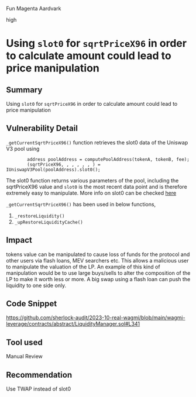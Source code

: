 Fun Magenta Aardvark

high

# Using `slot0` for `sqrtPriceX96` in order to calculate amount could lead to price manipulation
## Summary
Using `slot0` for `sqrtPriceX96` in order to calculate amount could lead to price manipulation

## Vulnerability Detail
`_getCurrentSqrtPriceX96()` function retrieves the slot0 data of the Uniswap V3 pool using

```Solidity
        address poolAddress = computePoolAddress(tokenA, tokenB, fee);
        (sqrtPriceX96, , , , , , ) = IUniswapV3Pool(poolAddress).slot0();
```

The slot0 function returns various parameters of the pool, including the sqrtPriceX96 value and `slot0` is the most recent data point and is therefore extremely easy to manipulate. More info on slot0 can be checked [here](https://docs.uniswap.org/contracts/v3/reference/core/interfaces/pool/IUniswapV3PoolState#slot0)

`_getCurrentSqrtPriceX96()` has been used in below functions,

1) `_restoreLiquidity()`
2) `_upRestoreLiquidityCache()`

## Impact
tokens value can be manipulated to cause loss of funds for the protocol and other users via flash loans, MEV searchers etc. This allows a malicious user to manipulate the valuation of the LP. An example of this kind of manipulation would be to use large buys/sells to alter the composition of the LP to make it worth less or more. A big swap using a flash loan can push the liquidity to one side only.

## Code Snippet
https://github.com/sherlock-audit/2023-10-real-wagmi/blob/main/wagmi-leverage/contracts/abstract/LiquidityManager.sol#L341

## Tool used
Manual Review

## Recommendation
Use TWAP instead of slot0